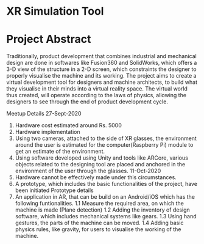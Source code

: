 # XR Simulation Tool

# Project Abstract

Traditionally, product development that combines industrial and mechanical
design are done in softwares like Fusion360 and SolidWorks, which offers a 3-D
view of the structure in a 2-D screen, which constraints the designer to properly
visualise the machine and its working.
The project aims to create a virtual development tool for designers and machine
architects, to build what they visualise in their minds into a virtual reality space.
The virtual world thus created, will operate according to the laws of physics,
allowing the designers to see through the end of product development cycle.

Meetup Details
27-Sept-2020
1. Hardware cost estimated around Rs. 5000
2. Hardware implementation
3. Using two cameras, attached to the side of XR glasses, the environment around the user is estimated for the computer(Raspberry Pi) module to get an estimate of the environment.
4. Using software developed using Unity and tools like ARCore, various objects related to the designing tool are placed and anchored in the environment of the user through the glasses. 
11-Oct-2020
1. Hardware cannot be effectively made under this circumstances.
2. A prototype, which includes the basic functionalities of the project, have been initiated
Prototype details
1. An application in AR, that can be build on an Android/iOS which has the following funtionalities.
1.1 Measure the required area, on which the machine is made (Plane detection)
1.2 Adding the inventory of design software, which includes mechanical systems like gears.
1.3 Using hand gestures, the parts of the machine can be moved.
1.4 Adding basic physics rules, like gravity, for users to visualise the working of the machine.
